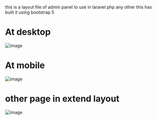 this is a layout file of admin panel to use in laravel php any other 
this has built it using bootstrap 5

# At desktop
![image](https://github.com/user-attachments/assets/e2df4792-e85e-4d63-9b44-c4d9dd09ef69)


# At mobile
![image](https://github.com/user-attachments/assets/ddcb4991-1e9d-481b-86d6-a8a174d1b175)


# other page in extend layout
![image](https://github.com/user-attachments/assets/3adebd5a-936b-4f02-9bdc-803219218a25)
